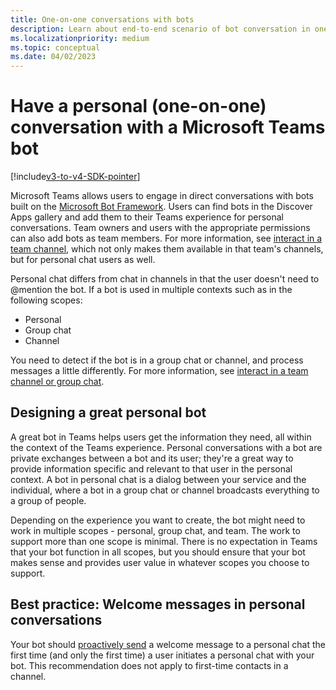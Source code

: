 ```yaml
---
title: One-on-one conversations with bots
description: Learn about end-to-end scenario of bot conversation in one-on-one chat, design personal bot, and best practices for welcome messages in personal chat.
ms.localizationpriority: medium
ms.topic: conceptual
ms.date: 04/02/2023
---
```

# Have a personal (one-on-one) conversation with a Microsoft Teams bot

[!include[v3-to-v4-SDK-pointer](~/includes/v3-to-v4-pointer-bots.md)]

Microsoft Teams allows users to engage in direct conversations with bots built on the [Microsoft Bot Framework](/azure/bot-service/?view=azure-bot-service-3.0&preserve-view=true). Users can find bots in the Discover Apps gallery and add them to their Teams experience for personal conversations. Team owners and users with the appropriate permissions can also add bots as team members. For more information, see [interact in a team channel](~/resources/bot-v3/bot-conversations/bots-conv-channel.md), which not only makes them available in that team's channels, but for personal chat users as well.

Personal chat differs from chat in channels in that the user doesn't need to @mention the bot. If a bot is used in multiple contexts such as in the following scopes:

* Personal
* Group chat
* Channel

You need to detect if the bot is in a group chat or channel, and process messages a little differently. For more information, see [interact in a team channel or group chat](~/resources/bot-v3/bot-conversations/bots-conv-channel.md).

## Designing a great personal bot

A great bot in Teams helps users get the information they need, all within the context of the Teams experience. Personal conversations with a bot are private exchanges between a bot and its user; they're a great way to provide information specific and relevant to that user in the personal context. A bot in personal chat is a dialog between your service and the individual, where a bot in a group chat or channel broadcasts everything to a group of people.

Depending on the experience you want to create, the bot might need to work in multiple scopes - personal, group chat, and team. The work to support more than one scope is minimal. There is no expectation in Teams that your bot function in all scopes, but you should ensure that your bot makes sense and provides user value in whatever scopes you choose to support.

## Best practice: Welcome messages in personal conversations

Your bot should [proactively send](~/resources/bot-v3/bot-conversations/bots-conv-proactive.md) a welcome message to a personal chat the first time (and only the first time) a user initiates a personal chat with your bot. This recommendation does not apply to first-time contacts in a channel.
